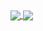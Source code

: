 <!--- пог ---!>

<a href="https://llukk.carrd.co/" target="_blank">
  <div>
    <img align="center" src="https://llukk.vercel.app/api?username=LuK050&count_private=true&show_icons=true&theme=dark&text_color=ededed&icon_color=ededed&hide_border=true&disable_animations=true&line_height=33&hide_title=true" />
    <img align="center" src="https://llukk.vercel.app/api/top-langs/?username=LuK050&count_private=true&langs_count=4&theme=dark&text_color=ededed&card_width=220&hide_border=true&hide_title=true&exclude_repo=NTGBot,BotLuchik,MakeupBot,snake,BoardGamesBot&hide=javascript" />
  </div>
</a>
  

